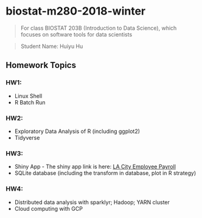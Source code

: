 # biostat-m280-2018-winter

> For class BIOSTAT 203B (Introduction to Data Science), which focuses on software tools for data scientists

> Student Name: Huiyu Hu

## Homework Topics
### HW1:
* Linux Shell
* R Batch Run

### HW2: 
* Exploratory Data Analysis of R (including ggplot2)
* Tidyverse

### HW3: 
* Shiny App - The shiny app link is here: [LA City Employee Payroll](https://huiyuhu.shinyapps.io/lapayrolls/)
* SQLite database (including the transform in database, plot in R strategy)

### HW4: 
* Distributed data analysis with sparklyr; Hadoop; YARN cluster
* Cloud computing with GCP 
